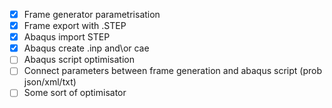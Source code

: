- [x] Frame generator parametrisation
- [x] Frame export with .STEP
- [x] Abaqus import STEP
- [x] Abaqus create .inp and\or cae
- [ ] Abaqus script optimisation
- [ ] Connect parameters between frame generation and abaqus script (prob json/xml/txt)
- [ ] Some sort of optimisator
